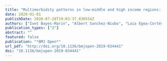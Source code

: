 ```yaml
---
title: "Multimorbidity patterns in low-middle and high income regions: a multiregion latent class analysis using ATHLOS harmonised cohorts"
date: 2020-01-01
publishDate: 2020-07-28T19:03:37.030554Z
authors: ["Ivet Bayes-Marin", "Albert Sanchez-Niubo", "Laia Egea-Cortés", "Hai Nguyen", "Matthew Prina", "Daniel Fernández", "Josep Maria Haro", "Beatriz Olaya"]
publication_types: ["2"]
abstract: ""
featured: false
publication: "*BMJ Open*"
url_pdf: "http://doi.org/10.1136/bmjopen-2019-034441"
doi: "10.1136/bmjopen-2019-034441"
---
```


